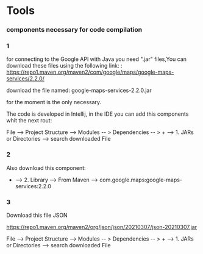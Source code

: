 # Tools

### components necessary for code compilation

### 1 
for connecting to the Google API with Java you need  ".jar" files,You can download these files using the following link: : https://repo1.maven.org/maven2/com/google/maps/google-maps-services/2.2.0/

download the file named: google-maps-services-2.2.0.jar

for the moment is the only necessary.

The code is developed in Intellij, in the IDE you can add this components whit the next rout:

File --> Project Structure --> Modules -- > Dependencies -- >  +  --> 1. JARs or Directories --> search downloaded File

### 2
Also download this component:
+ --> 2. Library --> From Maven --> com.google.maps:google-maps-services:2.2.0

### 3

Download this file JSON

https://repo1.maven.org/maven2/org/json/json/20210307/json-20210307.jar

File --> Project Structure --> Modules -- > Dependencies -- >  +  --> 1. JARs or Directories --> search downloaded File


